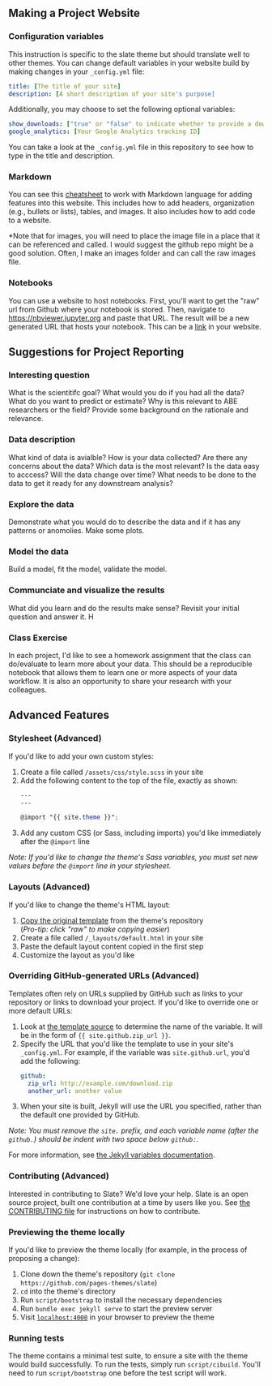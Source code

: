 ## Making a Project Website

### Configuration variables

This instruction is specific to the slate theme but should translate well to other themes.  You can change default variables in your website build by making changes in your `_config.yml` file:

```yml
title: [The title of your site]
description: [A short description of your site's purpose]
```

Additionally, you may choose to set the following optional variables:

```yml
show_downloads: ["true" or "false" to indicate whether to provide a download URL]
google_analytics: [Your Google Analytics tracking ID]
```
You can take a look at the `_config.yml` file in this repository to see how to type in the title and description.

### Markdown

You can see this [cheatsheet](https://github.com/adam-p/markdown-here/wiki/Markdown-Cheatsheet) to work with Markdown language for adding features into this website.  This includes how to add headers, organization (e.g., bullets or lists), tables, and images.  It also includes how to add code to a website.

*Note that for images, you will need to place the image file in a place that it can be referenced and called.  I would suggest the github repo might be a good solution.  Often, I make an images folder and can call the raw images file.

### Notebooks

You can use a website to host notebooks.  First, you'll want to get the "raw" url from Github where your notebook is stored.  Then, navigate to https://nbviewer.jupyter.org and paste that URL.  The result will be a new generated URL that hosts your notebook.  This can be a [link](https://nbviewer.jupyter.org/github/isu-abe/516x/blob/master/module2/bootcamp/notebooks/nocode/Module%20IIB%20-%20Python%20Basics%20-%20no%20code.ipynb) in your website.

## Suggestions for Project Reporting

### Interesting question 

What is the scientitifc goal?  What would you do if you had all the data?  What do you want to predict or estimate?  Why is this relevant to ABE researchers or the field?  Provide some background on the rationale and relevance.

### Data description

What kind of data is avialble?  How is your data collected?  Are there any concerns about the data?  Which data is the most relevant?  Is the data easy to acccess? Will the data change over time?  What needs to be done to the data to get it ready for any downstream analysis?

### Explore the data

Demonstrate what you would do to describe the data and if it has any patterns or anomolies.  Make some plots.

### Model the data

Build a model, fit the model, validate the model.

### Communciate and visualize the results

What did you learn and do the results make sense?  Revisit your initial question and answer it.  H

### Class Exercise

In each project, I'd like to see a homework assignment that the class can do/evaluate to learn more about your data.  This should be a reproducible notebook that allows them to learn one or more aspects of your data workflow.  It is also an opportunity to share your research with your colleagues.


## Advanced Features

### Stylesheet (Advanced)

If you'd like to add your own custom styles:

1. Create a file called `/assets/css/style.scss` in your site
2. Add the following content to the top of the file, exactly as shown:
    ```scss
    ---
    ---

    @import "{{ site.theme }}";
    ```
3. Add any custom CSS (or Sass, including imports) you'd like immediately after the `@import` line

*Note: If you'd like to change the theme's Sass variables, you must set new values before the `@import` line in your stylesheet.*

### Layouts (Advanced)

If you'd like to change the theme's HTML layout:

1. [Copy the original template](https://github.com/pages-themes/slate/blob/master/_layouts/default.html) from the theme's repository<br />(*Pro-tip: click "raw" to make copying easier*)
2. Create a file called `/_layouts/default.html` in your site
3. Paste the default layout content copied in the first step
4. Customize the layout as you'd like

### Overriding GitHub-generated URLs (Advanced)

Templates often rely on URLs supplied by GitHub such as links to your repository or links to download your project. If you'd like to override one or more default URLs:

1. Look at [the template source](https://github.com/pages-themes/slate/blob/master/_layouts/default.html) to determine the name of the variable. It will be in the form of `{{ site.github.zip_url }}`.
2. Specify the URL that you'd like the template to use in your site's `_config.yml`. For example, if the variable was `site.github.url`, you'd add the following:
    ```yml
    github:
      zip_url: http://example.com/download.zip
      another_url: another value
    ```
3. When your site is built, Jekyll will use the URL you specified, rather than the default one provided by GitHub.

*Note: You must remove the `site.` prefix, and each variable name (after the `github.`) should be indent with two space below `github:`.*

For more information, see [the Jekyll variables documentation](https://jekyllrb.com/docs/variables/).


### Contributing (Advanced)

Interested in contributing to Slate? We'd love your help. Slate is an open source project, built one contribution at a time by users like you. See [the CONTRIBUTING file](docs/CONTRIBUTING.md) for instructions on how to contribute.

### Previewing the theme locally

If you'd like to preview the theme locally (for example, in the process of proposing a change):

1. Clone down the theme's repository (`git clone https://github.com/pages-themes/slate`)
2. `cd` into the theme's directory
3. Run `script/bootstrap` to install the necessary dependencies
4. Run `bundle exec jekyll serve` to start the preview server
5. Visit [`localhost:4000`](http://localhost:4000) in your browser to preview the theme

### Running tests

The theme contains a minimal test suite, to ensure a site with the theme would build successfully. To run the tests, simply run `script/cibuild`. You'll need to run `script/bootstrap` one before the test script will work.
